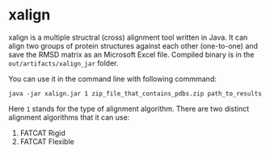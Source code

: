# xalign
xalign is a multiple structral (cross) alignment tool written in Java. It can align two groups of protein structures against each other (one-to-one) and save the RMSD matrix as an Microsoft Excel file. Compiled binary is in the `out/artifacts/xalign_jar` folder. 

You can use it in the command line with following commmand:

`java -jar xalign.jar 1 zip_file_that_contains_pdbs.zip path_to_results`

Here `1` stands for the type of alignment algorithm. There are two distinct alignment algorithms that it can use: 

1. FATCAT Rigid 
2. FATCAT Flexible
